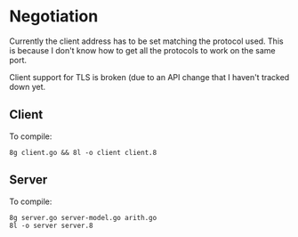 # Negotiation

Currently the client address has to be set matching the protocol used. This is because I don't know how to get all the protocols to work on the same port.

Client support for TLS is broken (due to an API change that I haven't tracked down yet.

## Client

To compile:

    8g client.go && 8l -o client client.8

## Server

To compile:

    8g server.go server-model.go arith.go
    8l -o server server.8
